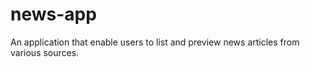 # news-app
An application that enable users to  list and preview news articles from various sources.   
